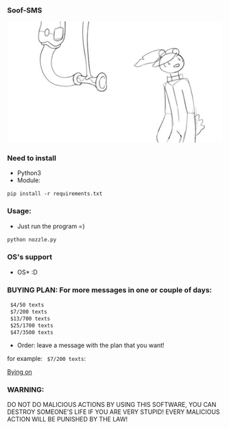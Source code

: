 ### Soof-SMS

![](https://github.com/nu11secur1ty/Windows/blob/master/Soof-SMS/docs/wall.jpg)

### Need to install
- Python3
- Module:
```
pip install -r requirements.txt
```

### Usage:
- Just run the program =)

```python
python nozzle.py
```

### OS's support

- OS* :D

### BUYING PLAN: For more messages in one or couple of days:

```
 $4/50 texts
 $7/200 texts
 $13/700 texts
 $25/1700 texts
 $47/3500 texts
```
- Order: 
leave a message with the plan that you want!

for example: ` $7/200 texts`:

[Bying on](https://www.paypal.com/donate/?hosted_button_id=ZPQZT5XMC5RFY)


### WARNING:
DO NOT DO MALICIOUS ACTIONS BY USING THIS SOFTWARE, YOU CAN DESTROY SOMEONE'S LIFE IF YOU ARE VERY STUPID!
EVERY MALICIOUS ACTION WILL BE PUNISHED BY THE LAW!
